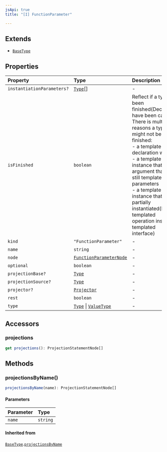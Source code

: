 ```yaml
---
jsApi: true
title: "[I] FunctionParameter"

---
```

## Extends

- [`BaseType`](BaseType.md)

## Properties

| Property | Type | Description | Inheritance |
| :------ | :------ | :------ | :------ |
| `instantiationParameters?` | [`Type`](../type-aliases/Type.md)[] | - | [`BaseType`](BaseType.md).`instantiationParameters` |
| `isFinished` | `boolean` | Reflect if a type has been finished(Decorators have been called).<br />There is multiple reasons a type might not be finished:<br />- a template declaration will not<br />- a template instance that argument that are still template parameters<br />- a template instance that is only partially instantiated(like a templated operation inside a templated interface) | [`BaseType`](BaseType.md).`isFinished` |
| `kind` | `"FunctionParameter"` | - | [`BaseType`](BaseType.md).`kind` |
| `name` | `string` | - | - |
| `node` | [`FunctionParameterNode`](FunctionParameterNode.md) | - | [`BaseType`](BaseType.md).`node` |
| `optional` | `boolean` | - | - |
| `projectionBase?` | [`Type`](../type-aliases/Type.md) | - | [`BaseType`](BaseType.md).`projectionBase` |
| `projectionSource?` | [`Type`](../type-aliases/Type.md) | - | [`BaseType`](BaseType.md).`projectionSource` |
| `projector?` | [`Projector`](Projector.md) | - | [`BaseType`](BaseType.md).`projector` |
| `rest` | `boolean` | - | - |
| `type` | [`Type`](../type-aliases/Type.md) \| [`ValueType`](ValueType.md) | - | - |

## Accessors

### projections

```ts
get projections(): ProjectionStatementNode[]
```

## Methods

### projectionsByName()

```ts
projectionsByName(name): ProjectionStatementNode[]
```

#### Parameters

| Parameter | Type |
| :------ | :------ |
| `name` | `string` |

#### Inherited from

[`BaseType`](BaseType.md).[`projectionsByName`](BaseType.md#projectionsbyname)
